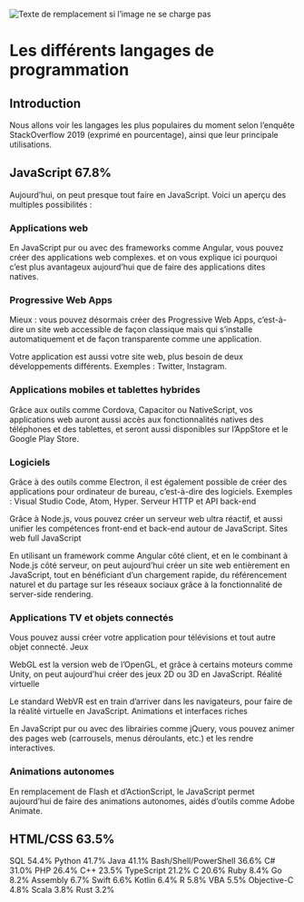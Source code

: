 ![Texte de remplacement si l’image ne se charge pas](http://www.concair.alsace/wp-content/uploads/2019/04/Header-prog.jpg)

# Les différents langages de programmation #  

## Introduction ##  

Nous allons voir les langages les plus populaires du moment selon l’enquête StackOverflow 2019 (exprimé en pourcentage), ainsi que leur principale utilisations.  

## JavaScript 67.8% ##  

Aujourd’hui, on peut presque tout faire en JavaScript. Voici un aperçu des multiples possibilités :  

### Applications web ###

En JavaScript pur ou avec des frameworks comme Angular, vous pouvez créer des applications web complexes. et on vous explique ici pourquoi c’est plus avantageux aujourd’hui que de faire des applications dites natives.  

### Progressive Web Apps ### 

Mieux : vous pouvez désormais créer des Progressive Web Apps, c’est-à-dire un site web accessible de façon classique mais qui s’installe automatiquement et de façon transparente comme une application.  

Votre application est aussi votre site web, plus besoin de deux développements différents. Exemples : Twitter, Instagram.  

### Applications mobiles et tablettes hybrides ###

Grâce aux outils comme Cordova, Capacitor ou NativeScript, vos applications web auront aussi accès aux fonctionnalités natives des téléphones et des tablettes, et seront aussi disponibles sur l’AppStore et le Google Play Store.  

### Logiciels ###  

Grâce à des outils comme Electron, il est également possible de créer des applications pour ordinateur de bureau, c’est-à-dire des logiciels. Exemples : Visual Studio Code, Atom, Hyper.
Serveur HTTP et API back-end  

Grâce à Node.js, vous pouvez créer un serveur web ultra réactif, et aussi unifier les compétences front-end et back-end autour de JavaScript.
Sites web full JavaScript  

En utilisant un framework comme Angular côté client, et en le combinant à Node.js côté serveur, on peut aujourd’hui créer un site web entièrement en JavaScript, tout en bénéficiant d’un chargement rapide, du référencement naturel et du partage sur les réseaux sociaux grâce à la fonctionnalité de server-side rendering.  

### Applications TV et objets connectés ###  

Vous pouvez aussi créer votre application pour télévisions et tout autre objet connecté.
Jeux  

WebGL est la version web de l’OpenGL, et grâce à certains moteurs comme Unity, on peut aujourd’hui créer des jeux 2D ou 3D en JavaScript.
Réalité virtuelle  

Le standard WebVR est en train d’arriver dans les navigateurs, pour faire de la réalité virtuelle en JavaScript.
Animations et interfaces riches  

En JavaScript pur ou avec des librairies comme jQuery, vous pouvez animer des pages web (carrousels, menus déroulants, etc.) et les rendre interactives.  

### Animations autonomes ###  

En remplacement de Flash et d’ActionScript, le JavaScript permet aujourd’hui de faire des animations autonomes, aidés d’outils comme Adobe Animate.  

## HTML/CSS 63.5% ##  

SQL
54.4%
Python
41.7%
Java
41.1%
Bash/Shell/PowerShell
36.6%
C#
31.0%
PHP
26.4%
C++
23.5%
TypeScript
21.2%
C
20.6%
Ruby
8.4%
Go
8.2%
Assembly
6.7%
Swift
6.6%
Kotlin
6.4%
R
5.8%
VBA
5.5%
Objective-C
4.8%
Scala
3.8%
Rust
3.2%


